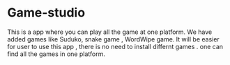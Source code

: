 # Game-studio
This is a app where you can play all the game at one platform.
We have added games like Suduko, snake game , WordWipe game.
It will be easier for user to use this app , there is no need to install differnt games .
one can find all the games in one platform.
